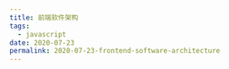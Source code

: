 ```yaml
---
title: 前端软件架构
tags:
  - javascript
date: 2020-07-23
permalink: 2020-07-23-frontend-software-architecture
---
```

